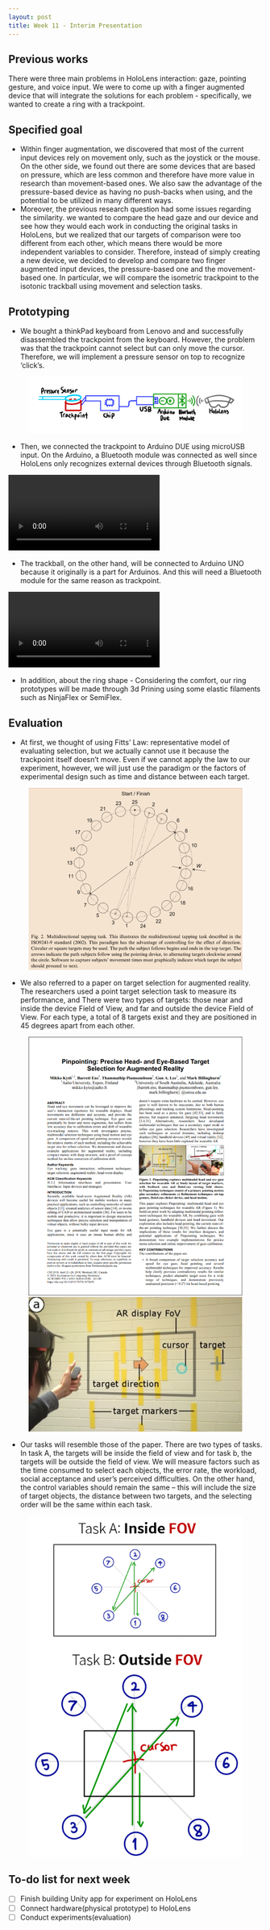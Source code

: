 ```yaml
---
layout: post
title: Week 11 - Interim Presentation
---
```


## Previous works
There were three main problems in HoloLens interaction: gaze, pointing gesture, and voice input. We were to come up with a finger augmented device that will integrate the solutions for each problem - specifically, we wanted to create a ring with a trackpoint.


## Specified goal
-   Within finger augmentation, we discovered that most of the current input devices rely on movement only, such as the joystick or the mouse. On the other side, we found out there are some devices that are based on pressure, which are less common and therefore have more value in research than movement-based ones. We also saw the advantage of the pressure-based device as having no push-backs when using, and the potential to be utilized in many different ways. 
-   Moreover, the previous research question had some issues regarding the similarity. we wanted to compare the head gaze and our device and see how they would each work in conducting the original tasks in HoloLens, but we realized that our targets of comparison were too different from each other, which means there would be more independent variables to consider. Therefore, instead of simply creating a new device, we decided to develop and compare two finger augmented input devices, the pressure-based one and the movement-based one. In particular, we will compare the isometric trackpoint to the isotonic trackball using movement and selection tasks. 
 

## Prototyping
-   We bought a thinkPad keyboard from Lenovo and and successfully disassembled the trackpoint from the keyboard. However, the problem was that the trackpoint cannot select but can only move the cursor. Therefore, we will implement a pressure sensor on top to recognize ‘click’s.

<figure>
    <img src="/img/structure.png">
</figure>

-   Then, we connected the trackpoint to Arduino DUE using microUSB input. On the Arduino, a Bluetooth module was connected as well since HoloLens only recognizes external devices through Bluetooth signals. 

<video controls>
  <source src="img/Trackball.mp4" type="video/mp4">
  Your browser does not support HTML5 video.
</video>

-   The trackball, on the other hand, will be connected to Arduino UNO because it originally is a part for Arduinos. And this will need a Bluetooth module for the same reason as trackpoint.
<video controls>
  <source src="img/Trackpoint+pressure_sensor.mp4" type="video/mp4">
  Your browser does not support HTML5 video.
</video>

-   In addition, about the ring shape - Considering the comfort, our ring prototypes will be made through 3d Prining using some elastic filaments such as NinjaFlex or SemiFlex. 


## Evaluation
-   At first, we thought of using Fitts’ Law: representative model of evaluating selection, but we actually cannot use it because the trackpoint itself doesn’t move. Even if we cannot apply the law to our experiment, however, we will just use the paradigm or the factors of experimental design such as time and distance between each target.

<figure>
    <img src="/img/fitts_law_paper.png">
</figure>

-   We also referred to a paper on target selection for augmented reality. The researchers used a point target selection task to measure its performance, and There were two types of targets: those near and inside the device Field of View, and far and outside the device Field of View. For each type, a total of 8 targets exist and they are positioned in 45 degrees apart from each other.

<figure>
    <img src="/img/pinpoint_paper.png">
    <img src="/img/experiment_example.jpg">
</figure>

-   Our tasks will resemble those of the paper. There are two types of tasks. In task A, the targets will be inside the field of view and for task b, the targets will be outside the field of view. We will measure factors such as the time consumed to select each objects, the error rate, the workload, social acceptance and user’s  perceived difficulties. On the other hand, the control variables should remain the same – this will include the size of target objects, the distance between two targets, and the selecting order will be the same within each task.
<figure>
    <img src="/img/tasks.png">
</figure>


## To-do list for next week

- [ ] Finish building Unity app for experiment on HoloLens
- [ ] Connect hardware(physical prototype) to HoloLens
- [ ] Conduct experiments(evaluation)
